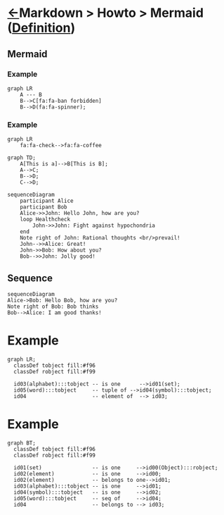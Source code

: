 <head><link rel="stylesheet" href="../../../../md.css"/><script src="../../../../md.js"></script></head>

[//]: #(Reference)
[Repo_Readme]:  ../list/object_list.md
[Item_Whatis]:  ../whatis/mermaid_whatis.md


# [&larr;][Repo_Readme]Markdown > Howto > Mermaid ([Definition][Item_Whatis])


## Mermaid

### Example
```mermaid
graph LR
    A --- B
    B-->C[fa:fa-ban forbidden]
    B-->D(fa:fa-spinner);
```

### Example

```mermaid
graph LR
    fa:fa-check-->fa:fa-coffee
```

```mermaid
graph TD;
    A[This is a]-->B[This is B];
    A-->C;
    B-->D;
    C-->D;    
```


```mermaid
sequenceDiagram
    participant Alice
    participant Bob
    Alice->>John: Hello John, how are you?
    loop Healthcheck
        John->>John: Fight against hypochondria
    end
    Note right of John: Rational thoughts <br/>prevail!
    John-->>Alice: Great!
    John->>Bob: How about you?
    Bob-->>John: Jolly good!
```

## Sequence
```mermaid
sequenceDiagram
Alice->Bob: Hello Bob, how are you?
Note right of Bob: Bob thinks
Bob-->Alice: I am good thanks!
```


# Example
```mermaid
graph LR;
  classDef tobject fill:#f96
  classDef robject fill:#f99

  id03(alphabet):::tobject -- is one      -->id01(set);    
  id05(word):::tobject     -- tuple of -->id04(symbol):::tobject;    
  id04                     -- element of  --> id03;    
```
# Example


```mermaid
graph BT;
  classDef tobject fill:#f96
  classDef robject fill:#f99

  id01(set)                -- is one     -->id00(Object):::robject;    
  id02(element)            -- is one     -->id00;
  id02(element)            -- belongs to one-->id01;
  id03(alphabet):::tobject -- is one     -->id01;    
  id04(symbol):::tobject   -- is one     -->id02;    
  id05(word):::tobject     -- seq of     -->id04;    
  id04                     -- belongs to --> id03;    
```
